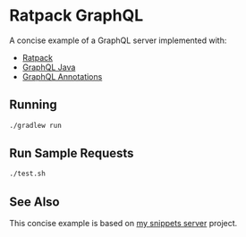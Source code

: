 # Ratpack GraphQL

A concise example of a GraphQL server implemented with:

- [Ratpack](https://ratpack.io/)
- [GraphQL Java](https://github.com/graphql-java/graphql-java)
- [GraphQL Annotations](https://github.com/graphql-java/graphql-java-annotations)

## Running

```bash
./gradlew run
```

## Run Sample Requests

```bash
./test.sh
```

## See Also

This concise example is based on [my snippets server](https://github.com/nwillc/mysnipserver) project.
